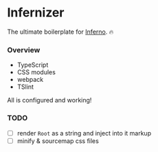 # Infernizer

The ultimate boilerplate for [Inferno](https://infernojs.org/). :fire:

### Overview

* TypeScript
* CSS modules
* webpack
* TSlint

All is configured and working!

### TODO

- [ ] render `Root` as a string and inject into it markup
- [ ] minify & sourcemap css files

